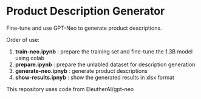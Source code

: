 # Product Description Generator

Fine-tune and use GPT-Neo to generate product descriptions.

Order of use:
1. **train-neo.ipynb** : prepare the training set and fine-tune the 1.3B model using colab
2. **prepare.ipynb** : prepare the unlabled dataset for description generation
3. **generate-neo.ipnyb** : generate product descriptions
4. **show-results.ipnyb** : show the generated results in xlsx format

This repository uses code from EleutherAI/gpt-neo
